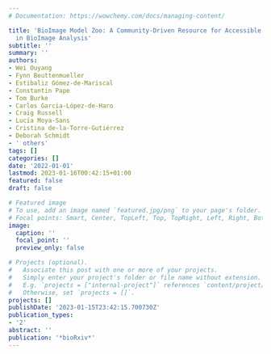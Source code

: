 ```yaml
---
# Documentation: https://wowchemy.com/docs/managing-content/

title: 'BioImage Model Zoo: A Community-Driven Resource for Accessible Deep Learning
  in BioImage Analysis'
subtitle: ''
summary: ''
authors:
- Wei Ouyang
- Fynn Beuttenmueller
- Estibaliz Gómez-de-Mariscal
- Constantin Pape
- Tom Burke
- Carlos Garcia-López-de-Haro
- Craig Russell
- Lucı́a Moya-Sans
- Cristina de-la-Torre-Gutiérrez
- Deborah Schmidt
- ' others'
tags: []
categories: []
date: '2022-01-01'
lastmod: 2023-01-16T00:42:15+01:00
featured: false
draft: false

# Featured image
# To use, add an image named `featured.jpg/png` to your page's folder.
# Focal points: Smart, Center, TopLeft, Top, TopRight, Left, Right, BottomLeft, Bottom, BottomRight.
image:
  caption: ''
  focal_point: ''
  preview_only: false

# Projects (optional).
#   Associate this post with one or more of your projects.
#   Simply enter your project's folder or file name without extension.
#   E.g. `projects = ["internal-project"]` references `content/project/deep-learning/index.md`.
#   Otherwise, set `projects = []`.
projects: []
publishDate: '2023-01-15T23:42:15.700730Z'
publication_types:
- '2'
abstract: ''
publication: '*bioRxiv*'
---
```

